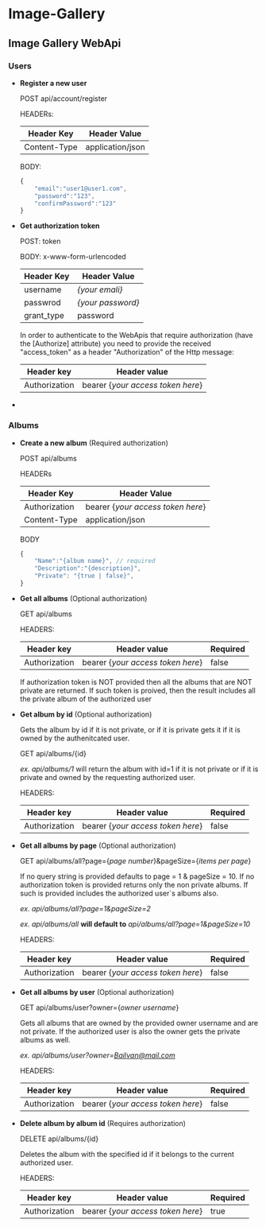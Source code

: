 # Image-Gallery

## Image Gallery WebApi

### Users

- **Register a new user**

    POST api/account/register

    HEADERs:

    | Header Key | Header Value |
    |---|---|
    | Content-Type | application/json |

    BODY:
    ```js
    {
        "email":"user1@user1.com",
        "password":"123",
        "confirmPassword":"123"
    }
    ```
- **Get authorization token**

    POST: token

    BODY: x-www-form-urlencoded

    | Header Key | Header Value |
    |---|---|
    | username | *{your emali}* |
    | passwrod | *{your password}* |
    | grant_type | password |

    In order to authenticate to the WebApis that require authorization (have the [Authorize] attribute) you need to provide the received "access_token" as a header "Authorization" of the Http message:

    | Header key | Header value |
    | --- | --- |
    | Authorization | bearer {*your access token here*} |

-

### Albums
    
- **Create a new album** (Required authorization)

    POST api/albums

    HEADERs

    | Header Key | Header Value |
    | --- | --- |
    | Authorization | bearer {*your access token here*} |
    | Content-Type | application/json |

    BODY
    ```js
    {
        "Name":"{album name}", // required
        "Description":"{description}",
        "Private": "{true | false}",
    }
    ```
- **Get all albums** (Optional authorization)

    GET api/albums 

    HEADERS:

    | Header key | Header value | Required |
    | --- | --- | --- |
    | Authorization | bearer {*your access token here*} | false |

    If authorization token is NOT provided then all the albums that are NOT private are returned. If such token is proived, then the result includes all the private album of the authorized user


- **Get album by id** (Optional authorization)
    
    Gets the album by id if it is not private, or if it is private gets it if it is owned by the authenitcated user.
    
    GET api/albums/{id}
    
    *ex. api/albums/1* will return the album with id=1 if it is not private or if it is private and owned by the requesting authorized user.
    
    HEADERS:

    | Header key | Header value | Required |
    | --- | --- | --- |
    | Authorization | bearer {*your access token here*} | false |

- **Get all albums by page** (Optional authorization)

    GET api/albums/all?page={*page number*}&pageSize={*items per page*}

    If no query string is provided defaults to page = 1 & pageSize = 10.
    If no authorization token is provided returns only the non private albums. If such is provided includes the authorized user`s albums also.

    *ex. api/albums/all?page=1&pageSize=2*

    *ex. api/albums/all* **will default to** *api/albums/all?page=1&pageSize=10*

    HEADERS:

    | Header key | Header value | Required |
    | --- | --- | --- |
    | Authorization | bearer {*your access token here*} | false |

- **Get all albums by user** (Optional authorization)
    
    GET api/albums/user?owner={*owner username*}

    Gets all albums that are owned by the provided owner username and are not private. If the authorized user is also the owner gets the private albums as well.

    *ex. api/albums/user?owner=BaiIvan@mail.com*

    HEADERS:

    | Header key | Header value | Required |
    | --- | --- | --- |
    | Authorization | bearer {*your access token here*} | false |

- **Delete album by album id** (Requires authorization)
    
    DELETE api/albums/{id}

    Deletes the album with the specified id if it belongs to the current authorized user.

    HEADERS:

    | Header key | Header value | Required |
    | --- | --- | --- |
    | Authorization | bearer {*your access token here*} | true |